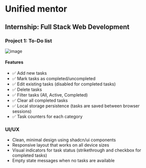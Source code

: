 # Unified mentor 
## Internship: Full Stack Web Development
### Project 1: To-Do list
![image](https://github.com/user-attachments/assets/2816f45f-313e-4880-81d0-98ba3ba26c99)

#### Features

- ✅ Add new tasks
- ✅ Mark tasks as completed/uncompleted
- ✅ Edit existing tasks (disabled for completed tasks)
- ✅ Delete tasks
- ✅ Filter tasks (All, Active, Completed)
- ✅ Clear all completed tasks
- ✅ Local storage persistence (tasks are saved between browser sessions)
- ✅ Task counters for each category


### UI/UX

- Clean, minimal design using shadcn/ui components
- Responsive layout that works on all device sizes
- Visual indicators for task status (strikethrough and checkbox for completed tasks)
- Empty state messages when no tasks are available
